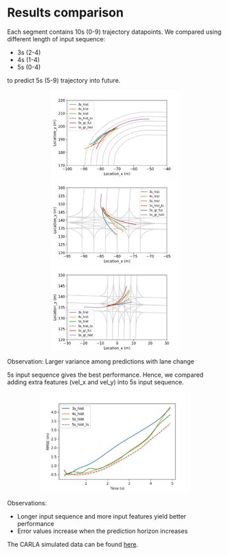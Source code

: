 # Results comparison
Each segment contains 10s (0-9) trajectory datapoints. We compared using different length of input sequence:
- 3s (2-4)
- 4s (1-4)
- 5s (0-4)

to predict 5s (5-9) trajectory into future.
<p align="center">
  <img src="https://github.com/xichennn/LSTM-on-simulated-CARLA-data/blob/stage1_comparison/Figs/result_sub_1.jpg" width="300" title="q1">
  <img src="https://github.com/xichennn/LSTM-on-simulated-CARLA-data/blob/stage1_comparison/Figs/result_sub_2.jpg" width="300" title="q2">
  <img src="https://github.com/xichennn/LSTM-on-simulated-CARLA-data/blob/stage1_comparison/Figs/result_sub_3.jpg" width="300" alt="accessibility text">
</p>
Observation: Larger variance among predictions with lane change <br/>

5s input sequence gives the best performance. Hence, we compared adding extra features (vel_x and vel_y) into 5s input sequence.
<p align="center">
  <img src="https://github.com/xichennn/LSTM-on-simulated-CARLA-data/blob/stage1_comparison/Figs/rmse_compr.jpg" width="350" title="rmse">
</p>

Observations:
- Longer input sequence and more input features yield better performance
- Error values increase when the prediction horizon increases

The CARLA simulated data can be found [here](https://drive.google.com/file/d/1bxIS4O1ZF3AvKqnsRTYzy5xg7bVwvL-w/view?usp=sharing).
